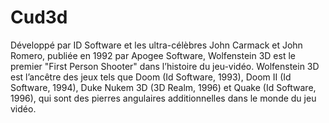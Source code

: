 # Cud3d
Développé par ID Software et les ultra-célèbres John Carmack et John Romero,
publiée en 1992 par Apogee Software, Wolfenstein 3D est le premier "First Person
Shooter" dans l’histoire du jeu-vidéo.
Wolfenstein 3D est l’ancêtre des jeux tels que Doom (Id Software, 1993), Doom II
(Id Software, 1994), Duke Nukem 3D (3D Realm, 1996) et Quake (Id Software, 1996),
qui sont des pierres angulaires additionnelles dans le monde du jeu vidéo.
